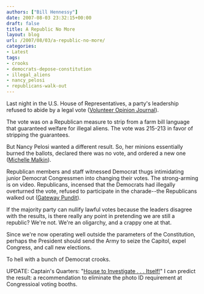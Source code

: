```yaml
---
authors: ["Bill Hennessy"]
date: 2007-08-03 23:32:15+00:00
draft: false
title: A Republic No More
layout: blog
url: /2007/08/03/a-republic-no-more/
categories:
- Latest
tags:
- crooks
- democrats-depose-constitution
- illegal_aliens
- nancy_pelosi
- republicans-walk-out
---
```


Last night in the U.S. House of Representatives,  a party's leadership refused to abide by a legal vote ([Volunteer Opinion Journal](https://volopinionjournal.wordpress.com/2007/08/03/parliamentay-procedure-be-damned-the-dems-want-a-do-over/)).

The vote was on a Republican measure to strip from a farm bill language that guaranteed welfare for illegal aliens.  The vote was 215-213 in favor of stripping the guarantees.

But Nancy Pelosi wanted a different result.  So, her minions essentially burned the ballots, declared there was no vote, and ordered a new one ([Michelle Malkin](https://michellemalkin.com/2007/08/03/what-the-hell-happened-in-the-house-last-night/)).

Republican members and staff witnessed Democrat thugs intimidating junior Democrat Congressmen into changing their votes.  The strong-arming is on video.  Republicans, incensed that the Democrats had illegally overturned the vote, refused to participate in the charade--the Republicans walked out ([Gateway Pundit](https://gatewaypundit.blogspot.com/2007/08/outrage-on-house-floor-smamp-politics.html)).

If the majority party can nullify lawful votes because the leaders disagree with the results, is there really any point in pretending we are still a republic?  We're not.  We're an oligarchy, and a crappy one at that.

Since we're now operating well outside the parameters of the Constitution, perhaps the President should send the Army to seize the Capitol, expel Congress, and call new elections.

To hell with a bunch of Democrat crooks.

UPDATE:  Captain's Quarters:  "[House to Investigate . . . Itself!](https://www.captainsquartersblog.com/mt/archives/010732.php)" I can predict the result:  a recommendation to eliminate the photo ID requirement at Congressioal voting booths.
